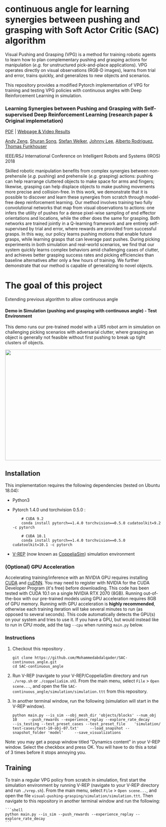 # continuous angle for learning synergies between pushing and grasping with Soft Actor Critic (SAC) algorithm 

Visual Pushing and Grasping (VPG) is a method for training robotic agents to learn how to plan complementary pushing and grasping actions for manipulation (*e.g.* for unstructured pick-and-place applications). VPG operates directly on visual observations (RGB-D images), learns from trial and error, trains quickly, and generalizes to new objects and scenarios.



This repository provides a modified Pytorch implementation of VPG  for training and testing VPG policies with continuous angles with Deep Reinforcement Learning in simulation. 


### Learning Synergies between Pushing and Grasping with Self-supervised Deep Reinforcement Learning (research paper & Original implemetation)

[PDF](https://arxiv.org/pdf/1803.09956.pdf) | [Webpage & Video Results](http://vpg.cs.princeton.edu/)

[Andy Zeng](http://andyzeng.github.io/), [Shuran Song](http://vision.princeton.edu/people/shurans/), [Stefan Welker](https://www.linkedin.com/in/stefan-welker), [Johnny Lee](http://johnnylee.net/), [Alberto Rodriguez](http://meche.mit.edu/people/faculty/ALBERTOR@MIT.EDU), [Thomas Funkhouser](https://www.cs.princeton.edu/~funk/)

IEEE/RSJ International Conference on Intelligent Robots and Systems (IROS) 2018

Skilled robotic manipulation benefits from complex synergies between non-prehensile (*e.g.* pushing) and prehensile (*e.g.* grasping) actions: pushing can help rearrange cluttered objects to make space for arms and fingers; likewise, grasping can help displace objects to make pushing movements more precise and collision-free. In this work, we demonstrate that it is possible to discover and learn these synergies from scratch through model-free deep reinforcement learning. Our method involves training two fully convolutional networks that map from visual observations to actions: one infers the utility of pushes for a dense pixel-wise sampling of end effector orientations and locations, while the other does the same for grasping. Both networks are trained jointly in a Q-learning framework and are entirely self-supervised by trial and error, where rewards are provided from successful grasps. In this way, our policy learns pushing motions that enable future grasps, while learning grasps that can leverage past pushes. During picking experiments in both simulation and real-world scenarios, we find that our system quickly learns complex behaviors amid challenging cases of clutter, and achieves better grasping success rates and picking efficiencies than baseline alternatives after only a few hours of training. We further demonstrate that our method is capable of generalizing to novel objects.

# The goal of this project

Extending previous algorithm to allow continuous angle


#### Demo in Simulation (pushing and grasping with continuous angle) - Test Environment

This demo runs our pre-trained model with a UR5 robot arm in simulation on challenging picking scenarios with adversarial clutter, where grasping an object is generally not feasible without first pushing to break up tight clusters of objects. 

<img src="images/continuous_angle.gif" height=358px width=600px align="center" />


## Installation

This implementation requires the following dependencies (tested on Ubuntu 18.04): 

* Python3
* Pytorch 1.4.0 und torchvision 0.5.0 :

    ```shell
        # CUDA 9.2
        conda install pytorch==1.4.0 torchvision==0.5.0 cudatoolkit=9.2 -c pytorch

        # CUDA 10.1
        conda install pytorch==1.4.0 torchvision==0.5.0 cudatoolkit=10.1 -c pytorch
    ```


* [V-REP](http://www.coppeliarobotics.com/) (now known as [CoppeliaSim](http://www.coppeliarobotics.com/)) simulation environment

### (Optional) GPU Acceleration
Accelerating training/inference with an NVIDIA GPU requires installing [CUDA](https://developer.nvidia.com/cuda-downloads) and [cuDNN](https://developer.nvidia.com/cudnn). You may need to register with NVIDIA for the CUDA Developer Program (it's free) before downloading. This code has been tested with CUDA 10.1 on a single NVIDIA RTX 2070 (8GB). Running out-of-the-box with our pre-trained models using GPU acceleration requires 8GB of GPU memory. Running with GPU acceleration is **highly recommended**, otherwise each training iteration will take several minutes to run (as opposed to several seconds). This code automatically detects the GPU(s) on your system and tries to use it. If you have a GPU, but would instead like to run in CPU mode, add the tag `--cpu` when running `main.py` below.


### Instructions

1. Checkout this repository .

    ```shell
    git clone https://github.com/Mohammedabdalqader/SAC-continuous_angle.git
    cd SAC-continuous_angle
    ```

1. Run V-REP (navigate to your V-REP/CoppeliaSim directory and run `./vrep.sh` or `./coppeliaSim.sh`). From the main menu, select `File` > `Open scene...`, and open the file `SAC-continuous_angle/simulation/simulation.ttt` from this repository.

1. In another terminal window, run the following (simulation will start in the V-REP window). 

    ```shell
    python main.py --is_sim --obj_mesh_dir 'objects/blocks' --num_obj 10     --push_rewards --experience_replay --explore_rate_decay 
    --is_testing --test_preset_cases --test_preset_file    'simulation/  test-cases/test-10-obj-07.txt'     --load_snapshot --snapshot_folder 'model'     --save_visualizations
    ```

Note: you may get a popup window titled "Dynamics content" in your V-REP window. Select the checkbox and press OK. You will have to do this a total of 3 times before it stops annoying you.

## Training

To train a regular VPG policy from scratch in simulation, first start the simulation environment by running V-REP (navigate to your V-REP directory and run `./vrep.sh`). From the main menu, select `File` > `Open scene...`, and open the file `visual-pushing-grasping/simulation/simulation.ttt`. Then navigate to this repository in another terminal window and run the following:

    ```shell
    python main.py --is_sim --push_rewards --experience_replay --explore_rate_decay
    ```


